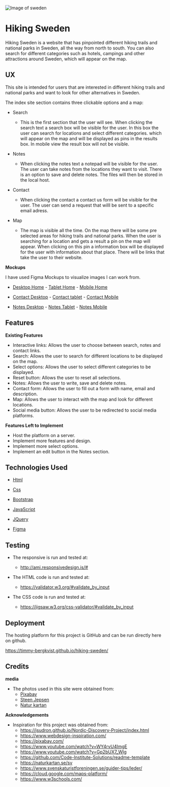![Image of sweden](https://timmy-bergkvist.github.io/hiking-sweden/assets/images/readmefile-logo.jpg)

# Hiking Sweden
Hiking Sweden is a website that has pinpointed different hiking trails and national parks in Sweden, 
all the way from north to south.
You can also search for different categories such as hotels, campings and other attractions around Sweden,
which will appear on the map.

## UX

This site is intended for users that are interested in different hiking trails and national parks
and want to look for other alternatives in Sweden.

The index site section contains three clickable options and a map:

- Search
  - This is the first section that the user will see.
    When clicking the search text a search box will be visible for the user. 
    In this box the user can search for locations and select different categories.
    which will appear on the map and will be displayed as pins in the results box. 
    In mobile view the result box will not be visible.
  
- Notes
  - When clicking the notes text a notepad will be visible for the user. The user can take notes from the
    locations they want to visit. There is an option to save and delete notes.
    The files will then be stored in the local host.
  
- Contact
  - When clicking the contact a contact us form will be visible for the user. The user can send a
    request that willl be sent to a specific email adress.

- Map
  - The map is visible all the time. On the map there will be some pre selected areas for hiking trails and 
    national parks. When the user is searching for a location and gets a result a pin on the map will appear. 
    When clicking on this pin a information box will be displayed for the user with information about that place.
    There will be links that take the user to their website.


**Mockups**
  
  I have used Figma Mockups to visualize images I can work from.

- <a href="/assets/mockups/desktop-home-mockup.jpg" target="_blank">Desktop Home</a> - <a href="/assets/mockups/tablet-home-mockup.jpg" target="_blank">Tablet Home</a> - <a href="/assets/mockups/mobile-home-mockup.jpg" target="_blank">Mobile Home</a>

- <a href="/assets/mockups/desktop-contact-mockup.jpg" target="_blank">Contact Desktop</a> - <a href="/assets/mockups/tablet-contact-mockup.jpg" target="_blank">Contact tablet</a> - <a href="/assets/mockups/mobile-contact-mockup.jpg" target="_blank">Contact Mobile</a>

- <a href="/assets/mockups/desktop-notes-mockup.jpg" target="_blank">Notes Desktop</a> - <a href="/assets/mockups/tablet-notes-mockup.jpg" target="_blank">Notes Tablet</a> - <a href="/assets/mockups/mobile-notes-mockup.jpg" target="_blank">Notes Mobile</a>


## Features

**Existing Features**

- Interactive links: Allows the user to choose between search, notes and contact links.
- Search: Allows the user to search for different locations to be displayed on the map.
- Select options: Allows the user to select different categories to be displayed.
- Reset button: Allows the user to reset all selections.
- Notes: Allows the user to write, save and delete notes.
- Contact form: Allows the user to fill out a form with name, email and description.
- Map: Allows the user to interact with the map and look for different locations.
- Social media button: Allows the user to be redirected to social media platforms.

**Features Left to Implement**

- Host the platform on a server.
- Implement more features and design.
- Implement more select options.
- Implement an edit button in the Notes section.

## Technologies Used
- <a href="https://en.wikipedia.org/wiki/HTML" target="_blank"> Html </a>
  
- <a href="https://en.wikipedia.org/wiki/Cascading_Style_Sheets" target="_blank"> Css </a>

- <a href="https://getbootstrap.com/" target="_blank"> Bootstrap </a>

- <a href="https://en.wikipedia.org/wiki/JavaScript" target="_blank"> JavaScript </a>

- <a href="https://en.wikipedia.org/wiki/JQuery" target="_blank"> JQuery </a>

- <a href="https://www.figma.com/" target="_blank"> Figma </a>
  
## Testing 

  - The responsive is run and tested at:
    - http://ami.responsivedesign.is/#

  - The HTML code is run and tested at:
    - https://validator.w3.org/#validate_by_input
  
  - The CSS code is run and tested at:
    - https://jigsaw.w3.org/css-validator/#validate_by_input
    

  
## Deployment
  
  The hosting platform for this project is GitHub and can be run directly here on github.
  
  https://timmy-bergkvist.github.io/hiking-sweden/
  
## Credits
  
   **media**
  - The photos used in this site were obtained from:
    - <a href="https://pixabay.com/" target="_blank"> Pixabay </a>
    - <a href="https://pixabay.com/sv/photos/sverige-lappland-kungsleden-1093281/" target="_blank"> Steen Jepsen <a>
    - <a href="https://naturkartan.se/sv" target="_blank"> Natur kartan</a>

   **Acknowledgements**
  - Inspiration for this project was obtained from:
    - https://jsudron.github.io/Nordic-Discovery-Project/index.html
    - https://www.webdesign-inspiration.com/
    - https://pixabay.com/
    - https://www.youtube.com/watch?v=WY4rvU4ImgE
    - https://www.youtube.com/watch?v=Gp2bUX7_WIg
    - https://github.com/Code-Institute-Solutions/readme-template
    - https://naturkartan.se/sv
    - https://www.svenskaturistforeningen.se/guider-tips/leder/
    - https://cloud.google.com/maps-platform/
    - https://www.w3schools.com/
